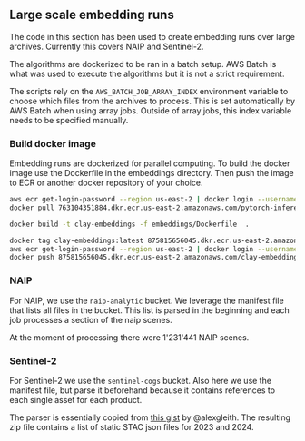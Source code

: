 ## Large scale embedding runs

The code in this section has been used to create embedding runs over large
archives. Currently this covers NAIP and Sentinel-2.

The algorithms are dockerized to be ran in a batch setup. AWS Batch is what
was used to execute the algorithms but it is not a strict requirement.

The scripts rely on the `AWS_BATCH_JOB_ARRAY_INDEX` environment variable
to choose which files from the archives to process. This is set automatically
by AWS Batch when using array jobs. Outside of array jobs, this index variable
needs to be specified manually.

### Build docker image

Embedding runs are dockerized for parallel computing. To build the docker image
use the Dockerfile in the embeddings directory. Then push the image to ECR or
another docker repository of your choice.

```bash
aws ecr get-login-password --region us-east-2 | docker login --username AWS --password-stdin 763104351884.dkr.ecr.us-east-2.amazonaws.com
docker pull 763104351884.dkr.ecr.us-east-2.amazonaws.com/pytorch-inference:2.3.0-gpu-py311-cu121-ubuntu20.04-ec2

docker build -t clay-embeddings -f embeddings/Dockerfile  .

docker tag clay-embeddings:latest 875815656045.dkr.ecr.us-east-2.amazonaws.com/clay-embeddings:latest
aws ecr get-login-password --region us-east-2 | docker login --username AWS --password-stdin 875815656045.dkr.ecr.us-east-2.amazonaws.com
docker push 875815656045.dkr.ecr.us-east-2.amazonaws.com/clay-embeddings:latest
```

### NAIP

For NAIP, we use the `naip-analytic` bucket. We leverage the manifest file that
lists all files in the bucket. This list is parsed in the beginning and each
job processes a section of the naip scenes.

At the moment of processing there were 1'231'441 NAIP scenes.

### Sentinel-2

For Sentinel-2 we use the `sentinel-cogs` bucket. Also here we use the manifest
file, but parse it beforehand because it contains references to each single
asset for each product.

The parser is essentially copied from [this gist](https://github.com/alexgleith/sinergise-element84-sentinel-2-qa/blob/main/0-parse-inventory-element84.py)
by @alexgleith.
The resulting zip file contains a list of static STAC json files for 2023 and 2024.
